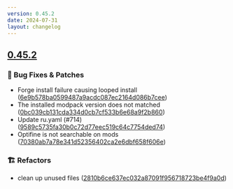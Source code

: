 ```yaml
---
version: 0.45.2
date: 2024-07-31
layout: changelog
---
```

## [0.45.2](#0.45.2)
### 🐛 Bug Fixes & Patches

- Forge install failure causing looped install ([6e9b578ba0599487a9acdc087ec2164d086b7cee](https://github.com/Voxelum/x-minecraft-launcher/commit/6e9b578ba0599487a9acdc087ec2164d086b7cee))
- The installed modpack version does not matched ([0bc039cb131cda334d0cb7cf533b6e68a9f2b860](https://github.com/Voxelum/x-minecraft-launcher/commit/0bc039cb131cda334d0cb7cf533b6e68a9f2b860))
- Update ru.yaml (#714) ([9589c5735fa30b0c72d77eec519c64c7754ded74](https://github.com/Voxelum/x-minecraft-launcher/commit/9589c5735fa30b0c72d77eec519c64c7754ded74))
- Optifine is not searchable on mods ([70380ab7a78e341d52356402ca2e6dbf658f606e](https://github.com/Voxelum/x-minecraft-launcher/commit/70380ab7a78e341d52356402ca2e6dbf658f606e))
### 🏗️ Refactors

- clean up unused files ([2810b6ce637ec032a87091f956718723be4f9a0d](https://github.com/Voxelum/x-minecraft-launcher/commit/2810b6ce637ec032a87091f956718723be4f9a0d))
